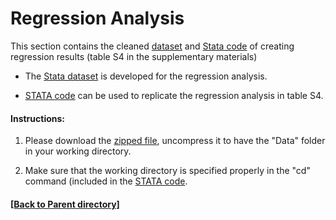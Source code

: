 # Regression Analysis

This section contains the cleaned [dataset](https://github.com/FEDSCornell/GlobalFoodDollar/raw/master/Analysis/RegressionAnalysis/Data/farm%20share%2C%20WB%2C%20FAO.dta) and [Stata code](GFDRegression.do) of creating regression results (table S4 in the supplementary materials)

- The [Stata dataset](https://github.com/FEDSCornell/GlobalFoodDollar/raw/master/Analysis/RegressionAnalysis/Data/farm%20share%2C%20WB%2C%20FAO.dta) is developed for the regression analysis. 

- [STATA code](GFDRegression.do) can be used to replicate the regression analysis in table S4. 

#### Instructions:

 1. Please download the [zipped file](https://github.com/FEDSCornell/GlobalFoodDollar/raw/master/Analysis/RegressionAnalysis/Data/farm%20share%2C%20WB%2C%20FAO.dta), uncompress it to have the "Data" folder in your working directory.

 2. Make sure that the working directory is specified properly in the "cd" command (included in the [STATA code](Analysis/RegressionAnalysis/GFDRegression.do).

#### [[Back to Parent directory]](https://fedscornell.github.io/GlobalFoodDollar/)
